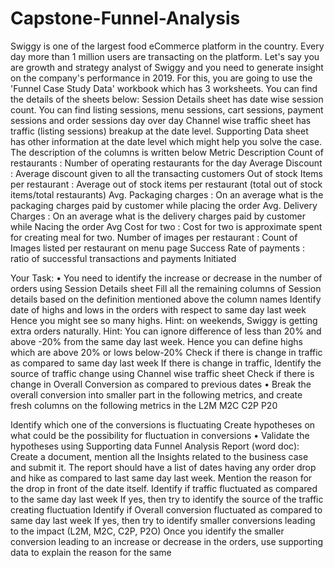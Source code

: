 # Capstone-Funnel-Analysis

Swiggy is one of the largest food eCommerce platform in the country. Every day more than 1 million users are transacting on the platform. Let's say you are growth and strategy analyst of Swiggy and you need to generate insight on the company's performance in 2019. For this, you are going to use the 'Funnel Case Study Data' workbook which has 3 worksheets. You can find the details of the sheets below:
Session Details sheet has date wise session count. You can find listing sessions, menu sessions, cart sessions, payment sessions and order sessions day over day Channel wise traffic sheet has traffic (listing sessions) breakup at the date level.
Supporting Data sheet has other information at the date level which might help you solve the case. The description of the columns is written below Metric Description
Count of restaurants : Number of operating restaurants for the day
Average Discount : Average discount given to all the transacting customers
Out of stock Items per restaurant : Average out of stock items per restaurant (total out of stock items/total restaurants)
Avg. Packaging charges : On an average what is the packaging charges paid by customer while placing the order
Avg. Delivery Charges : On an average what is the delivery charges paid by customer while Nacing the order
Avg Cost for two : Cost for two is approximate spent for creating meal for two.
Number of images per restaurant : Count of Images listed per restaurant on menu page
Success Rate of payments : ratio of successful transactions and payments Initiated

Your Task:
• You need to identify the increase or decrease in the number of orders using Session Details sheet
Fill all the remaining columns of Session details based on the definition mentioned above the column names
Identify date of highs and lows in the orders with respect to same day last week Hence you might see so many highs.
Hint: on weekends, Swiggy is getting extra orders naturally. Hint: You can ignore difference of less than 20% and above -20% from the same day last week. Hence you can define highs which are above 20% or lows below-20%
Check if there is change in traffic as compared to same day last week
If there is change in traffic, Identify the source of traffic change using Channel wise traffic sheet
Check if there is change in Overall Conversion as compared to previous dates
• Break the overall conversion into smaller part in the following metrics, and create fresh columns on the following metrics in the
L2M
M2C
C2P
P20

Identify which one of the conversions is fluctuating
Create hypotheses on what could be the possibility for fluctuation in conversions
• Validate the hypotheses using Supporting data
Funnel Analysis Report (word doc): Create a document, mention all the Insights related to the business case and submit it. The report should have a list of dates having any order drop and hike as compared to last same day last week. Mention the reason for the drop in front of the date itself.
Identify if traffic fluctuated as compared to the same day last week
If yes, then try to identify the source of the traffic creating fluctuation
Identify if Overall conversion fluctuated as compared to same day last week
If yes, then try to identify smaller conversions leading to the impact (L2M, M2C, C2P, P2O)
Once you identify the smaller conversion leading to an increase or decrease in the orders, use supporting data to explain the reason for the same

